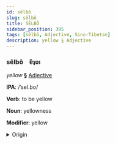 ```yaml
---
id: sêlbô
slug: sêlbô
title: SÊLBÔ
sidebar_position: 395
tags: [sêlbô, Adjective, Sino-Tibetan]
description: yellow § Adjective
---
```


### sêlbô&emsp;<span kind="abugida">ɐ͊ʇʋı</span>

*yellow* **§** [Adjective](../../tags/Adjective)

**IPA**: /ˈsel.bo/

**Verb**: to be yellow

**Noun**: yellowness

**Modifier**: yellow

<details>
    <summary>Origin</summary>
    Tibetan སེར་པོ ser po /ser.po/<br/>
    <em>Sino-Tibetan Language Family</em>
</details>